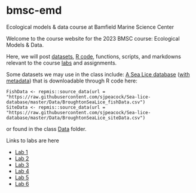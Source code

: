 # bmsc-emd
Ecological models &amp; data course at Bamfield Marine Science Center

Welcome to the course website for the 2023 BMSC course: Ecological Models & Data.

Here, we will post [datasets](https://github.com/DylanMG/bmsc-emd/tree/main/Data), [R code](https://github.com/DylanMG/bmsc-emd/tree/main/R), functions, scripts, and markdowns relevant to the course [labs](https://github.com/DylanMG/bmsc-emd/tree/main/Labs) and assignments.

Some datasets we may use in the class include:
[A Sea Lice database](https://github.com/sjpeacock/Sea-lice-database) ([with metadata](https://github.com/sjpeacock/Sea-lice-database/tree/master/Metadata)) that is downloadable through R code here:
```
FishData <- repmis::source_data(url = "https://raw.githubusercontent.com/sjpeacock/Sea-lice-database/master/Data/BroughtonSeaLice_fishData.csv")
SiteData <- repmis::source_data(url = "https://raw.githubusercontent.com/sjpeacock/Sea-lice-database/master/Data/BroughtonSeaLice_siteData.csv")
```
or found in the class [Data](https://github.com/DylanMG/bmsc-emd/tree/main/Data) folder.

Links to labs are here
- [Lab 1](https://dylanmg.github.io/bmsc-emd/Labs/Lab%201/Lab-1---In-class.html)
- [Lab 2](https://dylanmg.github.io/bmsc-emd/Labs/Lab%201/Lab-2---In-class.html)
- [Lab 3](https://dylanmg.github.io/bmsc-emd/Labs/Lab%201/Lab-3---In-class.html)
- [Lab 4](https://dylanmg.github.io/bmsc-emd/Labs/Lab%201/Lab-4---In-class.html)
- [Lab 5](https://dylanmg.github.io/bmsc-emd/Labs/Lab%201/Lab-5---In-class.html)
- [Lab 6](https://dylanmg.github.io/bmsc-emd/Labs/Lab%201/Lab-6---In-class.html)
